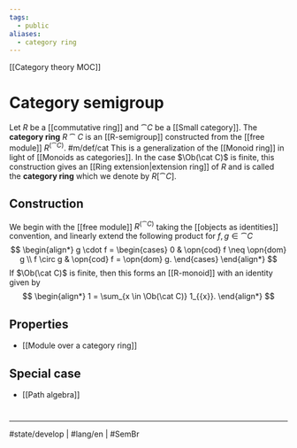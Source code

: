 ```yaml
---
tags:
  - public
aliases:
  - category ring
---
```

[[Category theory MOC]]
# Category semigroup

Let $R$ be a [[commutative ring]] and $\cat C$ be a [[Small category]].
The **category ring** $R\cat C$ is an [[R-semigroup]] constructed from the [[free module]] $R^{(\cat C)}$. #m/def/cat 
This is a generalization of the [[Monoid ring]] in light of [[Monoids as categories]].
In the case $\Ob(\cat C)$ is finite, this construction gives an [[Ring extension|extension ring]] of $R$ and is called the **category ring** which we denote by $R[\cat C]$.

## Construction

We begin with the [[free module]] $R^{(\cat C)}$ taking the [[objects as identities]] convention,
and linearly extend the following product for $f,g \in \cat C$
$$
\begin{align*}
g \cdot f = \begin{cases}
0 & \opn{cod} f \neq \opn{dom} g \\
f \circ g & \opn{cod} f = \opn{dom} g.
\end{cases}
\end{align*}
$$
If $\Ob(\cat C)$ is finite, then this forms an [[R-monoid]] with an identity given by
$$
\begin{align*}
1 = \sum_{x \in \Ob(\cat C)} 1_{{x}}.
\end{align*}
$$

## Properties

- [[Module over a category ring]]

## Special case

- [[Path algebra]]

#
---
#state/develop | #lang/en | #SemBr
